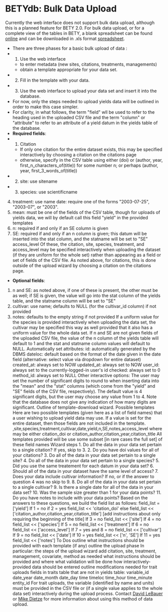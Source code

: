 #  BETYdb: Bulk Data Upload

Currently the web interface does not support bulk data upload, although this is a planned feature for BETY 2.0.
For bulk data upload, or for a complete view of the tables in BETY, a blank spreadsheet can be found
[online](https://spreadsheets0.google.com/spreadsheet/pub?hl=en&hl=en&key=0Ai_PDCcY5g2JdFN1UDJJdjNsZk9RM0Z6bnFDdlQ0clE&output=html) and can be downloaded in .xls format [spreadsheet](https://spreadsheets0.google.com/spreadsheet/pub?hl=en&hl=en&key=0Ai_PDCcY5g2JdFN1UDJJdjNsZk9RM0Z6bnFDdlQ0clE&output=xls).
 
* There are three phases for a basic bulk upload of data : 
* 1. Use the web interface 
    * to enter metadata (new sites, citations, treatments, managements)
    * obtain a template appropriate for your data set.
* 2. Fill in the template with your data. 
* 3. Use the web interface to upload your data set and insert it into the database.
* For now, only the steps needed to upload yields data will be outlined in order to make this case simpler. 
* For clarity, in what follows, the term "field" wll be used to refer to the heading used in the uploaded CSV file and the term "column" or "attribute" to refer to an attribute of a yield datum in the yields table of the database. 
* **Required fields**: 
* 1. Citation
    * If only one citation for the entire dataset exists, this may be specified interactively by choosing a citation on the citations page 
    * otherwise, specify in the CSV table using either (doi) or (author, year, first_n_characters_of(title)) for some number n; or perhaps (author, year, first_3_words_of(title)) 
* 2. site: use sitename 
* 3. species: use scientificname 
4. treatment: use name date: require one of the forms "2003-07-25", "2003-07", or "2003". 
5. mean: must be one of the fields of the CSV table, though for uploads of yields data, we will by default call this field "yield" in the provided templates
6. n: required if and only if an SE column is given 
7. SE: required if and only if an n column is given; this datum will be inserted into the stat column, and the statname will be set to "SE" access_level 
Of these, the citation, site, species, treatment, and access_level may be specified interactively when uploading the dataset (if they are uniform for the whole set) rather than appearing as a field or set of fields of the CSV file. As noted above, for citations, this is done outside of the upload wizard by choosing a citation on the citations page.  

* **Optional fields**:

1. n and SE: as noted above, if one of these is present, the other must be as well; if SE is given, the value will go into the stat column of the yields table, and the statname column will be set to "SE" 
2. cultivar: use name; defaults to NULL (for the cultivar_id column) if not provided 
3. notes: defaults to the empty string if not provided 
If a uniform value for the species is provided interactively when uploading the data set, the cultivar may be specified this way as well provided that it also has a uniform value for the whole data set. If n and SE are not given fields of the uploaded CSV file, the value of the n column of the yields table will default to 1 and the stat and statname column values will default to NULL. Automatically set attributes: id: automatically generated by the DBMS dateloc: default based on the format of the date given in the date field (alternative: select value via dropdown for entire dataset) created_at: always set to NOW updated_at: always set to NOW user_id: always set to the currently-logged-in user's id checked: always set to 0 method_id: always set to NULL Other interactive options: The user may set the number of significant digits to round to when inserting data into the "mean" and the "stat" columns (which come from the "yield" and "SE" fields of the CSV file, respectively). The default value is 4 significant digits, but the user may choose any value from 1 to 4. Note that the database does not give any indication of how many digits are significant. Outline of template-download wizard. Possible templates Here are two possible templates (given here as a list of field names) that a user wishing to upload yield data may use. If a value is set for the entire dataset, then those fields are not included in the template. <citation info>,site,species,treatment,cultivar,date,yield,n,SE,notes,access_level where <citation info> may be either citation_doi or citation_author,citation_year,citation_title All templates provided will be use some subset [in rare cases the full set] of these field names Wizard steps 1. Do all the data in your data set pertain to a single citation? If yes, skip to 3. 2. Do you have doi values for all of your citations? 3. Do all of the data in your data set pertain to a single site? 4. Do all of the data in your data set pertain to a single species? 5. Did you use the same treatement for each datum in your data set? 6. Should all of the data in your dataset have the same level of access? 7. Does your data include cultivar information? If no, or if the answer to question 4 was no skip to 9. 8. Do all of the data in your data set pertain to a single cultivar? 9. Is there a single date for all of the data in your data set? 10. Was the sample size greater than 1 for your data points? 11. Do you have notes to include with your data points? Based on the answers to these questions, we build the field list as follows: field_list = ['yield'] If 1 = no if 2 = yes field_list << 'citation_doi' else field_list << ['citation_author,citation_year,citation_title'] [add instructions about only requiring the beginning of the title] If 3 = no field_list << ['site'] If 4 = no field_list << ['species'] If 5 = no field_list << ['treatment'] If 6 = no field_list << ['access_level'] If 7 = yes and 8 = no field_list << ['cultivar'] If 9 = no field_list << ['date'] If 10 = yes field_list << ['n', 'SE'] If 11 = yes field_list << ['notes'] To Dos outline what instructions should be provided with each template (if any) outline the upload phase In particular: the steps of the upload wizard add citation, site, treatment, management, covariate, method as needed what instructions should be provided and where what validation will be done how interactively-provided data should be entered outline modifications needed for trait uploads fields in traits table that are not in yields table: variable_id date_year date_month date_day time timeloc time_hour time_minute entity_id For trait uploads, the variable (identified by name and units) must be provided in the CSV file or (if a single value applies to the whole data set) interactively during the upload process.
Contact [David LeBauer](mailto:dlebauer@illinois.edu) or [Mike
Dietze](mailto:mdietze@illinois.edu) for more information about using
this method of data upload.
